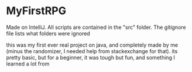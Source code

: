 # MyFirstRPG
Made on IntelliJ. All scripts are contained in the "src" folder.
The gitignore file lists what folders were ignored

this was my first ever real project on java, and completely made by me (minus the randomizer, I needed help from stackexchange for that).
its pretty basic, but for a beginner, it was tough but fun, and something I learned a lot from
